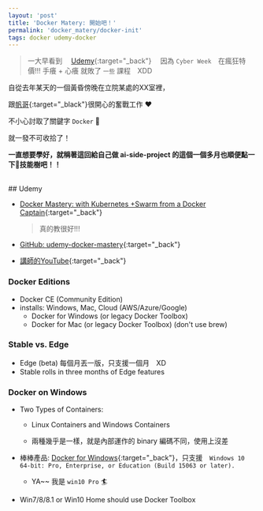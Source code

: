 ```yaml
---
layout: 'post'
title: 'Docker Matery: 開始吧！'
permalink: 'docker_matery/docker-init'
tags: docker udemy-docker
---
```


> 一大早看到 　[Udemy](https://www.udemy.com/){:target="_back"} 　因為 `Cyber Week`　在瘋狂特價!!! 手癢 + 心癢 就敗了 `一些` 課程　XDD

自從去年某天的一個黃昏傍晚在立院某處的XX室裡，

跟[帆哥](https://josephjsf2.github.io/){:target="_black"}很開心的奮戰工作 :heart:

不小心討取了關鍵字 `Docker` :whale:

就一發不可收拾了！

__一直想要學好，就稱著這回給自己做 ai-side-project 的這個一個多月也順便點一下:whale:技能樹吧！！__

<br/>
## Udemy

- [Docker Mastery: with Kubernetes +Swarm from a Docker Captain](https://www.udemy.com/course/docker-mastery/){:target="_back"}

   > 真的教很好!!!

- [GitHub: udemy-docker-mastery](https://github.com/BretFisher/udemy-docker-mastery){:target="_back"}

- [講師的YouTube](https://www.youtube.com/channel/UC0NErq0RhP51iXx64ZmyVfg){:target="_back"}

### Docker Editions 

- Docker CE (Community Edition)
- installs: Windows, Mac, Cloud (AWS/Azure/Google)
   - Docker for Windows (or legacy Docker Toolbox)
   - Docker for Mac (or legacy Docker Toolbox) (don't use brew)

### Stable vs. Edge 

- Edge (beta) 每個月丟一版，只支援一個月　XD
- Stable rolls in three months of Edge features 

### Docker on Windows

- Two Types of Containers:

   - Linux Containers and Windows Containers

   - 兩種幾乎是一樣，就是內部運作的 binary 編碼不同，使用上沒差


- 棒棒產品: [Docker for Windows](https://docs.docker.com/docker-for-windows/install/){:target="_back"}，只支援　`Windows 10 64-bit: Pro, Enterprise, or Education (Build 15063 or later).`
   - YA~~ 我是 `win10 Pro` :surfer:

- Win7/8/8.1 or Win10 Home should use Docker Toolbox